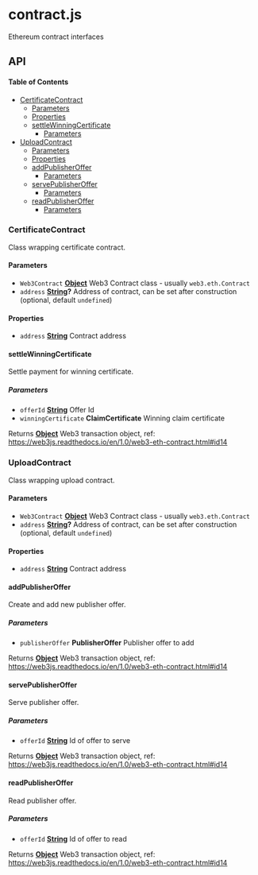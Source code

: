 # contract.js

Ethereum contract interfaces

## API

<!-- Generated by documentation.js. Update this documentation by updating the source code. -->

#### Table of Contents

-   [CertificateContract](#certificatecontract)
    -   [Parameters](#parameters)
    -   [Properties](#properties)
    -   [settleWinningCertificate](#settlewinningcertificate)
        -   [Parameters](#parameters-1)
-   [UploadContract](#uploadcontract)
    -   [Parameters](#parameters-2)
    -   [Properties](#properties-1)
    -   [addPublisherOffer](#addpublisheroffer)
        -   [Parameters](#parameters-3)
    -   [servePublisherOffer](#servepublisheroffer)
        -   [Parameters](#parameters-4)
    -   [readPublisherOffer](#readpublisheroffer)
        -   [Parameters](#parameters-5)

### CertificateContract

Class wrapping certificate contract.

#### Parameters

-   `Web3Contract` **[Object](https://developer.mozilla.org/docs/Web/JavaScript/Reference/Global_Objects/Object)** Web3 Contract class - usually `web3.eth.Contract`
-   `address` **[String](https://developer.mozilla.org/docs/Web/JavaScript/Reference/Global_Objects/String)?** Address of contract, can be set after construction (optional, default `undefined`)

#### Properties

-   `address` **[String](https://developer.mozilla.org/docs/Web/JavaScript/Reference/Global_Objects/String)** Contract address

#### settleWinningCertificate

Settle payment for winning certificate.

##### Parameters

-   `offerId` **[String](https://developer.mozilla.org/docs/Web/JavaScript/Reference/Global_Objects/String)** Offer Id
-   `winningCertificate` **ClaimCertificate** Winning claim certificate

Returns **[Object](https://developer.mozilla.org/docs/Web/JavaScript/Reference/Global_Objects/Object)** Web3 transaction object, ref: <https://web3js.readthedocs.io/en/1.0/web3-eth-contract.html#id14>

### UploadContract

Class wrapping upload contract.

#### Parameters

-   `Web3Contract` **[Object](https://developer.mozilla.org/docs/Web/JavaScript/Reference/Global_Objects/Object)** Web3 Contract class - usually `web3.eth.Contract`
-   `address` **[String](https://developer.mozilla.org/docs/Web/JavaScript/Reference/Global_Objects/String)?** Address of contract, can be set after construction (optional, default `undefined`)

#### Properties

-   `address` **[String](https://developer.mozilla.org/docs/Web/JavaScript/Reference/Global_Objects/String)** Contract address

#### addPublisherOffer

Create and add new publisher offer.

##### Parameters

-   `publisherOffer` **PublisherOffer** Publisher offer to add

Returns **[Object](https://developer.mozilla.org/docs/Web/JavaScript/Reference/Global_Objects/Object)** Web3 transaction object, ref: <https://web3js.readthedocs.io/en/1.0/web3-eth-contract.html#id14>

#### servePublisherOffer

Serve publisher offer.

##### Parameters

-   `offerId` **[String](https://developer.mozilla.org/docs/Web/JavaScript/Reference/Global_Objects/String)** Id of offer to serve

Returns **[Object](https://developer.mozilla.org/docs/Web/JavaScript/Reference/Global_Objects/Object)** Web3 transaction object, ref: <https://web3js.readthedocs.io/en/1.0/web3-eth-contract.html#id14>

#### readPublisherOffer

Read publisher offer.

##### Parameters

-   `offerId` **[String](https://developer.mozilla.org/docs/Web/JavaScript/Reference/Global_Objects/String)** Id of offer to read

Returns **[Object](https://developer.mozilla.org/docs/Web/JavaScript/Reference/Global_Objects/Object)** Web3 transaction object, ref: <https://web3js.readthedocs.io/en/1.0/web3-eth-contract.html#id14>
